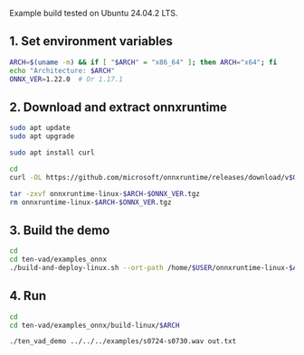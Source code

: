 Example build tested on Ubuntu 24.04.2 LTS.

## 1. Set environment variables
```bash
ARCH=$(uname -m) && if [ "$ARCH" = "x86_64" ]; then ARCH="x64"; fi
echo "Architecture: $ARCH"
ONNX_VER=1.22.0  # Or 1.17.1
```

## 2. Download and extract onnxruntime

```bash
sudo apt update
sudo apt upgrade

sudo apt install curl
```

```bash
cd
curl -OL https://github.com/microsoft/onnxruntime/releases/download/v$ONNX_VER/onnxruntime-linux-$ARCH-$ONNX_VER.tgz

tar -zxvf onnxruntime-linux-$ARCH-$ONNX_VER.tgz
rm onnxruntime-linux-$ARCH-$ONNX_VER.tgz
```

## 3. Build the demo

```bash
cd
cd ten-vad/examples_onnx
./build-and-deploy-linux.sh --ort-path /home/$USER/onnxruntime-linux-$ARCH-$ONNX_VER
```

## 4. Run

```bash
cd
cd ten-vad/examples_onnx/build-linux/$ARCH

./ten_vad_demo ../../../examples/s0724-s0730.wav out.txt
```
